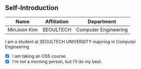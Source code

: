 ## Self-Introduction

Name       | Affiliation         | Department     |
|------------|-------------------|------------------|
| MinJoon Kim | SEOULTECH | Computer Engineering |

I am a student at SEOULTECH UNIVERSITY majoring in Computer Engineering
- [x] I am taking an OSS course.
- [x] I'm not a morning person, but I'll do my best.
